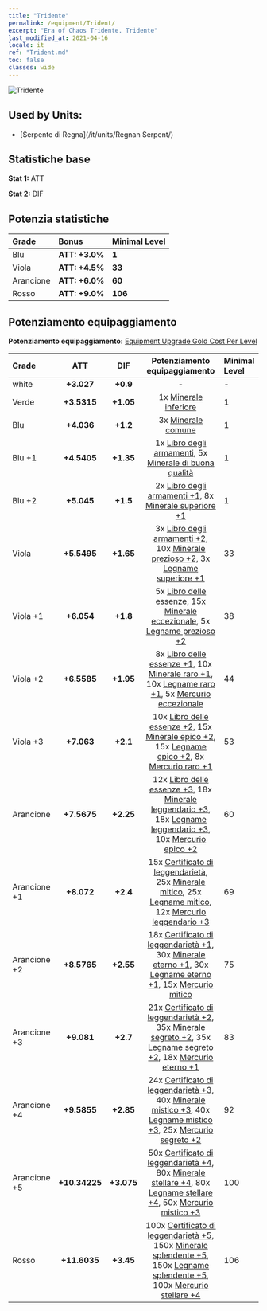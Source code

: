 ```yaml
---
title: "Tridente"
permalink: /equipment/Trident/
excerpt: "Era of Chaos Tridente. Tridente"
last_modified_at: 2021-04-16
locale: it
ref: "Trident.md"
toc: false
classes: wide
---
```


  ![Tridente](/images/e/e_99041.png)

## Used by Units:

* [Serpente di Regna](/it/units/Regnan Serpent/) 


## Statistiche base
 **Stat 1:** ATT

 **Stat 2:** DIF

## Potenzia statistiche

  |     Grade    |   Bonus | Minimal Level | 
  |:-------------|:--------|:--------------| 
  | Blu | **ATT: +3.0%** | **1** | 
  | Viola | **ATT: +4.5%** | **33** | 
  | Arancione | **ATT: +6.0%** | **60** | 
  | Rosso | **ATT: +9.0%** | **106** | 


## Potenziamento equipaggiamento
 **Potenziamento equipaggiamento:** [Equipment Upgrade Gold Cost Per Level](/equipment/EquipmentUpgradeCostPerLevel/) 

  |          Grade      | ATT | DIF | Potenziamento equipaggiamento | Minimal Level |
  |:--------------------|:---------:|:---------:|:----------------:|:--------------|
  | white | **+3.027** | **+0.9** | - | - |
  | Verde | **+3.5315** | **+1.05** | 1x [Minerale inferiore](/it/Items/mat_1/) | 1 |
  | Blu | **+4.036** | **+1.2** | 3x [Minerale comune](/it/Items/mat_6/) | 1 |
  | Blu +1 | **+4.5405** | **+1.35** | 1x [Libro degli armamenti](/it/Items/mat_18/), 5x [Minerale di buona qualità](/it/Items/mat_12/) | 1 |
  | Blu +2 | **+5.045** | **+1.5** | 2x [Libro degli armamenti +1](/it/Items/mat_25/), 8x [Minerale superiore +1](/it/Items/mat_19/) | 1 |
  | Viola | **+5.5495** | **+1.65** | 3x [Libro degli armamenti +2](/it/Items/mat_32/), 10x [Minerale prezioso +2](/it/Items/mat_26/), 3x [Legname superiore +1](/it/Items/mat_20/) | 33 |
  | Viola +1 | **+6.054** | **+1.8** | 5x [Libro delle essenze](/it/Items/mat_39/), 15x [Minerale eccezionale](/it/Items/mat_33/), 5x [Legname prezioso +2](/it/Items/mat_27/) | 38 |
  | Viola +2 | **+6.5585** | **+1.95** | 8x [Libro delle essenze +1](/it/Items/mat_46/), 10x [Minerale raro +1](/it/Items/mat_40/), 10x [Legname raro +1](/it/Items/mat_41/), 5x [Mercurio eccezionale](/it/Items/mat_35/) | 44 |
  | Viola +3 | **+7.063** | **+2.1** | 10x [Libro delle essenze +2](/it/Items/mat_53/), 15x [Minerale epico +2](/it/Items/mat_47/), 15x [Legname epico +2](/it/Items/mat_48/), 8x [Mercurio raro +1](/it/Items/mat_42/) | 53 |
  | Arancione | **+7.5675** | **+2.25** | 12x [Libro delle essenze +3](/it/Items/mat_60/), 18x [Minerale leggendario +3](/it/Items/mat_54/), 18x [Legname leggendario +3](/it/Items/mat_55/), 10x [Mercurio epico +2](/it/Items/mat_49/) | 60 |
  | Arancione +1 | **+8.072** | **+2.4** | 15x [Certificato di leggendarietà](/it/Items/mat_67/), 25x [Minerale mitico](/it/Items/mat_61/), 25x [Legname mitico](/it/Items/mat_62/), 12x [Mercurio leggendario +3](/it/Items/mat_56/) | 69 |
  | Arancione +2 | **+8.5765** | **+2.55** | 18x [Certificato di leggendarietà +1](/it/Items/mat_74/), 30x [Minerale eterno +1](/it/Items/mat_68/), 30x [Legname eterno +1](/it/Items/mat_69/), 15x [Mercurio mitico](/it/Items/mat_63/) | 75 |
  | Arancione +3 | **+9.081** | **+2.7** | 21x [Certificato di leggendarietà +2](/it/Items/mat_81/), 35x [Minerale segreto +2](/it/Items/mat_75/), 35x [Legname segreto +2](/it/Items/mat_76/), 18x [Mercurio eterno +1](/it/Items/mat_70/) | 83 |
  | Arancione +4 | **+9.5855** | **+2.85** | 24x [Certificato di leggendarietà +3](/it/Items/mat_88/), 40x [Minerale mistico +3](/it/Items/mat_82/), 40x [Legname mistico +3](/it/Items/mat_83/), 25x [Mercurio segreto +2](/it/Items/mat_77/) | 92 |
  | Arancione +5 | **+10.34225** | **+3.075** | 50x [Certificato di leggendarietà +4](/it/Items/mat_95/), 80x [Minerale stellare +4](/it/Items/mat_89/), 80x [Legname stellare +4](/it/Items/mat_90/), 50x [Mercurio mistico +3](/it/Items/mat_84/) | 100 |
  | Rosso | **+11.6035** | **+3.45** | 100x [Certificato di leggendarietà +5](/it/Items/mat_102/), 150x [Minerale splendente +5](/it/Items/mat_96/), 150x [Legname splendente +5](/it/Items/mat_97/), 100x [Mercurio stellare +4](/it/Items/mat_91/) | 106 |

